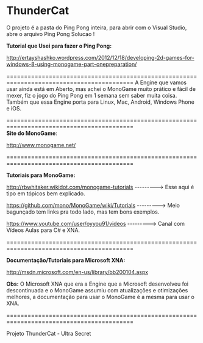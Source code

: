 ThunderCat
==========

O projeto é a pasta do Ping Pong inteira, para abrir com o Visual Studio, abre o arquivo Ping Pong Solucao !

  <b>Tutorial que Usei para fazer o Ping Pong: </b>

  http://ertayshashko.wordpress.com/2012/12/18/developing-2d-games-for-windows-8-using-monogame-part-onepreparation/

==========================================================================================
A Engine que vamos usar ainda está em Aberto, mas achei o MonoGame muito prático e fácil de mexer, fiz o jogo do Ping Pong em 1 semana sem saber muita coisa. Também que essa Engine porta para Linux, Mac, Android, Windows Phone e iOS.

==========================================================================================  
  <b>Site do MonoGame</b>: 
  
  http://www.monogame.net/
  
==========================================================================================  
  
  <b>Tutoriais para MonoGame:</b>
  
  http://rbwhitaker.wikidot.com/monogame-tutorials  ---------> Esse aqui é tipo em tópicos bem explicado.
  
  https://github.com/mono/MonoGame/wiki/Tutorials ---------> Meio bagunçado tem links pra todo lado, mas tem bons exemplos.
  
  https://www.youtube.com/user/oyyou91/videos       ---------> Canal com Vídeos Aulas para C# e XNA.
  
==========================================================================================

  <b>Documentação/Tutoriais para Microsoft XNA:</b>
  
  http://msdn.microsoft.com/en-us/library/bb200104.aspx
  
  
  <b>Obs:</b> O Microsoft XNA que era a Engine que a Microsoft desenvolveu foi descontinuada e o MonoGame assumiu com atualizações e otimizações melhores, a documentação para usar o MonoGame é a mesma para usar o XNA.

==========================================================================================

Projeto ThunderCat - Ultra Secret
